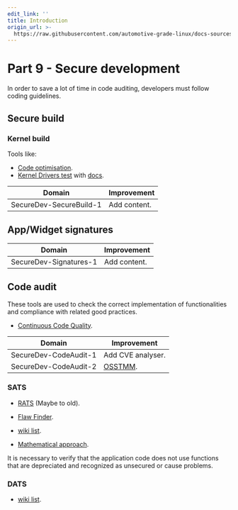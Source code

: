 ```yaml
---
edit_link: ''
title: Introduction
origin_url: >-
  https://raw.githubusercontent.com/automotive-grade-linux/docs-sources/guppy/docs/security-blueprint/part-9/0_Abstract.md
---
```


<!-- WARNING: This file is generated by fetch_docs.js using /home/boron/Documents/AGL/docs-webtemplate/site/_data/tocs/architecture/guppy/security_blueprint-security-blueprint-book.yml -->

# Part 9 - Secure development

In order to save a lot of time in code auditing, developers must follow coding guidelines.

## Secure build

### Kernel build

Tools like:

- [Code optimisation](https://github.com/jduck/lk-reducer).
- [Kernel Drivers test](https://github.com/ucsb-seclab/dr_checker) with [docs](https://www.usenix.org/system/files/conference/usenixsecurity17/sec17-machiry.pdf).

<!-- section-todo -->

Domain                  | Improvement
----------------------- | ------------
SecureDev-SecureBuild-1 | Add content.

<!-- end-section-todo -->

## App/Widget signatures

<!-- section-todo -->

Domain                 | Improvement
---------------------- | ------------
SecureDev-Signatures-1 | Add content.

<!-- end-section-todo -->

## Code audit

These tools are used to check the correct implementation of functionalities and
compliance with related good practices.

- [Continuous Code Quality](https://www.sonarqube.org/).

<!-- section-todo -->

Domain                | Improvement
--------------------- | -----------------------------------------------------
SecureDev-CodeAudit-1 | Add CVE analyser.
SecureDev-CodeAudit-2 | [OSSTMM](http://www.isecom.org/mirror/OSSTMM.3.pdf).

<!-- end-section-todo -->

### SATS

- [RATS](https://github.com/andrew-d/rough-auditing-tool-for-security) (Maybe to old).
- [Flaw Finder](https://www.dwheeler.com/flawfinder/).

- [wiki list](https://en.wikipedia.org/wiki/List_of_tools_for_static_code_analysis).

- [Mathematical approach](https://perso.univ-rennes1.fr/david.lubicz/planches/David_Pichardie.pdf).

It is necessary to verify that the application code does not use functions that
are depreciated and recognized as unsecured or cause problems.

### DATS

- [wiki list](https://en.wikipedia.org/wiki/Dynamic_program_analysis#Example_tools).
